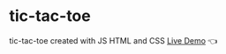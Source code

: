 # tic-tac-toe
tic-tac-toe created with JS HTML and CSS
[Live Demo](https://sunjcar.github.io/tic-tac-toe/) :point_left:
